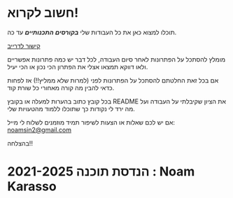 # חשוב לקרוא!

תוכלו למצוא כאן את כל העבודות שלי _**בקורסים התכנותיים**_ עד כה.

[קישור לדרייב](https://drive.google.com/drive/folders/1UD0XTzB_dcHG0bdlO18rulX7t7-6Q5n9?usp=share_link)

מומלץ להסתכל על הפתרונות לאחר סיום העבודה, לכל דבר יש כמה פתרונות אפשריים ולאו דווקא תמצאו אצלי את הפתרון הכי נכון או הכי יעיל.

אם בכל זאת החלטתם להסתכל על הפתרונות לפני (למרות שלא ממליץ!!) אז לפחות כדאי להבין מה קורה מאחורי כל שורת קוד.

בכל קובץ כתוב בהערות למעלה או בקובץ README את הציון שקיבלתי על העבודה ועל מה ירד לי נקודות כך שתוכלו ללמוד מהטעויות שלי.

אם יש לכם שאלות או הצעות לשיפור תמיד מוזמנים לשלוח לי מייל: noamsin2@gmail.com

בהצלחה!!

# הנדסת תוכנה 2021-2025 : Noam Karasso
